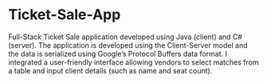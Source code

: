# Ticket-Sale-App
Full-Stack Ticket Sale application developed using Java (client) and C# (server). The application is developed using the Client-Server model and the data is serialized using Google’s Protocol Buffers data format. I integrated a user-friendly interface allowing vendors to select matches from a table and input client details (such as name and seat count).

